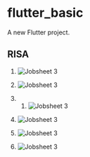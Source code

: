 # flutter_basic

A new Flutter project.

## RISA

1. ![Jobsheet 3](img/01.jpg)

2. ![Jobsheet 3](img/02.jpg)

3. 1. ![Jobsheet 3](img/03.jpg)

4. ![Jobsheet 3](img/04.jpg)

5. ![Jobsheet 3](img/05.jpg)

6. ![Jobsheet 3](img/06.jpg)